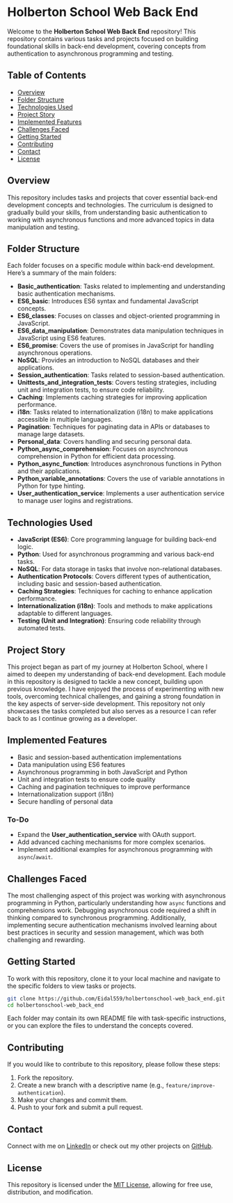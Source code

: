 
# Holberton School Web Back End


Welcome to the **Holberton School Web Back End** repository! This repository contains various tasks and projects focused on building foundational skills in back-end development, covering concepts from authentication to asynchronous programming and testing.

## Table of Contents
- [Overview](#overview)
- [Folder Structure](#folder-structure)
- [Technologies Used](#technologies-used)
- [Project Story](#project-story)
- [Implemented Features](#implemented-features)
- [Challenges Faced](#challenges-faced)
- [Getting Started](#getting-started)
- [Contributing](#contributing)
- [Contact](#contact)
- [License](#license)

## Overview

This repository includes tasks and projects that cover essential back-end development concepts and technologies. The curriculum is designed to gradually build your skills, from understanding basic authentication to working with asynchronous functions and more advanced topics in data manipulation and testing.

## Folder Structure

Each folder focuses on a specific module within back-end development. Here’s a summary of the main folders:

- **Basic_authentication**: Tasks related to implementing and understanding basic authentication mechanisms.
- **ES6_basic**: Introduces ES6 syntax and fundamental JavaScript concepts.
- **ES6_classes**: Focuses on classes and object-oriented programming in JavaScript.
- **ES6_data_manipulation**: Demonstrates data manipulation techniques in JavaScript using ES6 features.
- **ES6_promise**: Covers the use of promises in JavaScript for handling asynchronous operations.
- **NoSQL**: Provides an introduction to NoSQL databases and their applications.
- **Session_authentication**: Tasks related to session-based authentication.
- **Unittests_and_integration_tests**: Covers testing strategies, including unit and integration tests, to ensure code reliability.
- **Caching**: Implements caching strategies for improving application performance.
- **i18n**: Tasks related to internationalization (i18n) to make applications accessible in multiple languages.
- **Pagination**: Techniques for paginating data in APIs or databases to manage large datasets.
- **Personal_data**: Covers handling and securing personal data.
- **Python_async_comprehension**: Focuses on asynchronous comprehension in Python for efficient data processing.
- **Python_async_function**: Introduces asynchronous functions in Python and their applications.
- **Python_variable_annotations**: Covers the use of variable annotations in Python for type hinting.
- **User_authentication_service**: Implements a user authentication service to manage user logins and registrations.

## Technologies Used

- **JavaScript (ES6)**: Core programming language for building back-end logic.
- **Python**: Used for asynchronous programming and various back-end tasks.
- **NoSQL**: For data storage in tasks that involve non-relational databases.
- **Authentication Protocols**: Covers different types of authentication, including basic and session-based authentication.
- **Caching Strategies**: Techniques for caching to enhance application performance.
- **Internationalization (i18n)**: Tools and methods to make applications adaptable to different languages.
- **Testing (Unit and Integration)**: Ensuring code reliability through automated tests.

## Project Story

This project began as part of my journey at Holberton School, where I aimed to deepen my understanding of back-end development. Each module in this repository is designed to tackle a new concept, building upon previous knowledge. I have enjoyed the process of experimenting with new tools, overcoming technical challenges, and gaining a strong foundation in the key aspects of server-side development. This repository not only showcases the tasks completed but also serves as a resource I can refer back to as I continue growing as a developer.

## Implemented Features

- Basic and session-based authentication implementations
- Data manipulation using ES6 features
- Asynchronous programming in both JavaScript and Python
- Unit and integration tests to ensure code quality
- Caching and pagination techniques to improve performance
- Internationalization support (i18n)
- Secure handling of personal data

### To-Do
- Expand the **User_authentication_service** with OAuth support.
- Add advanced caching mechanisms for more complex scenarios.
- Implement additional examples for asynchronous programming with `async`/`await`.

## Challenges Faced

The most challenging aspect of this project was working with asynchronous programming in Python, particularly understanding how `async` functions and comprehensions work. Debugging asynchronous code required a shift in thinking compared to synchronous programming. Additionally, implementing secure authentication mechanisms involved learning about best practices in security and session management, which was both challenging and rewarding.

## Getting Started

To work with this repository, clone it to your local machine and navigate to the specific folders to view tasks or projects.

```bash
git clone https://github.com/Eidal559/holbertonschool-web_back_end.git
cd holbertonschool-web_back_end
```

Each folder may contain its own README file with task-specific instructions, or you can explore the files to understand the concepts covered.

## Contributing

If you would like to contribute to this repository, please follow these steps:

1. Fork the repository.
2. Create a new branch with a descriptive name (e.g., `feature/improve-authentication`).
3. Make your changes and commit them.
4. Push to your fork and submit a pull request.

## Contact

Connect with me on [LinkedIn](your-linkedin-url) or check out my other projects on [GitHub](https://github.com/Eidal559).

## License

This repository is licensed under the [MIT License](LICENSE), allowing for free use, distribution, and modification.
